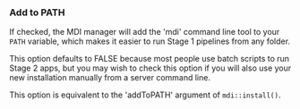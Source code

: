 ### Add to PATH

If checked, the MDI manager will add the 'mdi'
command line tool to your <code>PATH</code> variable, which makes it easier
to run Stage 1 pipelines from any folder.

This option defaults to FALSE because most people use
batch scripts to run Stage 2 apps, but you may wish
to check this option if you will also use your new installation 
manually from a server command line. 

This option is equivalent to the 'addToPATH' argument
of <code>mdi::install()</code>.
